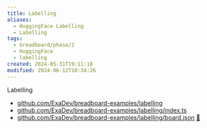 ```yaml
---
title: Labelling
aliases:
  - HuggingFace Labelling
  - Labelling
tags:
  - breadboard/phase/2
  - HuggingFace
  - labelling
created: 2024-05-31T19:11:18
modified: 2024-06-12T10:34:26
---
```


Labelling

- [github.com/ExaDev/breadboard-examples/labelling](https://github.com/ExaDev/breadboard-examples/blob/main/src/examples/labelling)
- [github.com/ExaDev/breadboard-examples/labelling/index.ts](https://github.com/ExaDev/breadboard-examples/blob/main/src/examples/labelling/index.ts)
- [github.com/ExaDev/breadboard-examples/labelling/board.json](https://github.com/ExaDev/breadboard-examples/blob/main/src/examples/labelling/board.json) [🔗](https://breadboard-ai.web.app/?mode=list&board=https://raw.githubusercontent.com/ExaDev/breadboard-examples/main/src/examples/labelling/board.json)

